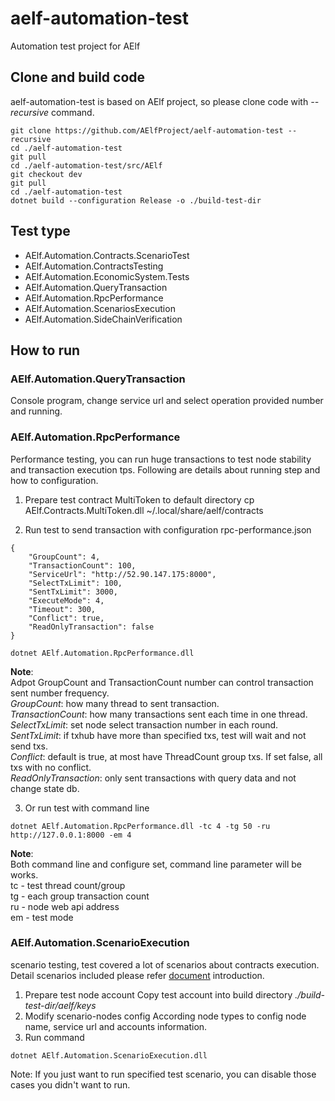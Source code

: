 # aelf-automation-test
Automation test project for AElf

## Clone and build code
aelf-automation-test is based on AElf project, so please clone code with *--recursive* command.
``` 
git clone https://github.com/AElfProject/aelf-automation-test --recursive
cd ./aelf-automation-test
git pull
cd ./aelf-automation-test/src/AElf
git checkout dev
git pull
cd ./aelf-automation-test
dotnet build --configuration Release -o ./build-test-dir
```

## Test type
- AElf.Automation.Contracts.ScenarioTest
- AElf.Automation.ContractsTesting
- AElf.Automation.EconomicSystem.Tests
- AElf.Automation.QueryTransaction
- AElf.Automation.RpcPerformance
- AElf.Automation.ScenariosExecution
- AElf.Automation.SideChainVerification

## How to run

### AElf.Automation.QueryTransaction
Console program, change service url and select operation provided number and running.

### AElf.Automation.RpcPerformance
Performance testing, you can run huge transactions to test node stability and transaction execution tps.
Following are details about running step and how to configuration.

1. Prepare test contract MultiToken to default directory
cp AElf.Contracts.MultiToken.dll ~/.local/share/aelf/contracts

2. Run test to send transaction with configuration rpc-performance.json
```
{
    "GroupCount": 4,
    "TransactionCount": 100,
    "ServiceUrl": "http://52.90.147.175:8000",
    "SelectTxLimit": 100,
    "SentTxLimit": 3000,
    "ExecuteMode": 4,
    "Timeout": 300,
    "Conflict": true,
    "ReadOnlyTransaction": false
}

dotnet AElf.Automation.RpcPerformance.dll
```
**Note**:   
Adpot GroupCount and TransactionCount number can control transaction sent number frequency.      
*GroupCount*: how many thread to sent transaction.   
*TransactionCount*: how many transactions sent each time in one thread. 
*SelectTxLimit*: set node select transaction number in each round.     
*SentTxLimit*: if txhub have more than specified txs, test will wait and not send txs.   
*Conflict*: default is true, at most have ThreadCount group txs. If set false, all txs with no conflict.   
*ReadOnlyTransaction*: only sent transactions with query data and not change state db.

3. Or run test with command line
```
dotnet AElf.Automation.RpcPerformance.dll -tc 4 -tg 50 -ru http://127.0.0.1:8000 -em 4
```
**Note**:    
Both command line and configure set, command line parameter will be works.    
tc - test thread count/group      
tg - each group transaction count     
ru - node web api address      
em - test mode     

### AElf.Automation.ScenarioExecution
scenario testing, test covered a lot of scenarios about contracts execution. Detail scenarios included please refer [document](https://github.com/AElfProject/aelf-automation-test/blob/dev/test/AElf.Automation.ScenariosExecution/ReadMe.md) introduction. 
1. Prepare test node account
Copy test account into build directory *./build-test-dir/aelf/keys*
2. Modify scenario-nodes config
According node types to config node name, service url and accounts information.
3. Run command
```
dotnet AElf.Automation.ScenarioExecution.dll
```
Note:
If you just want to run specified test scenario, you can disable those cases you didn't want to run.
